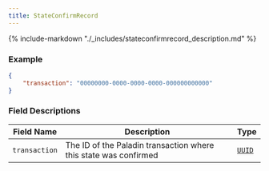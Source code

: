 ```yaml
---
title: StateConfirmRecord
---
```

{% include-markdown "./_includes/stateconfirmrecord_description.md" %}

### Example

```json
{
    "transaction": "00000000-0000-0000-0000-000000000000"
}
```

### Field Descriptions

| Field Name | Description | Type |
|------------|-------------|------|
| `transaction` | The ID of the Paladin transaction where this state was confirmed | [`UUID`](simpletypes.md#uuid) |


